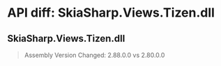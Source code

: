 # API diff: SkiaSharp.Views.Tizen.dll

## SkiaSharp.Views.Tizen.dll

> Assembly Version Changed: 2.88.0.0 vs 2.80.0.0

